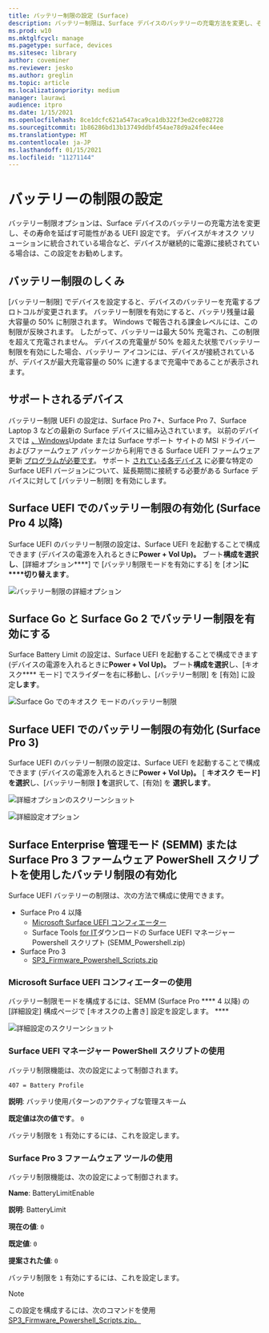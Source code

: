 ```yaml
---
title: バッテリー制限の設定 (Surface)
description: バッテリー制限は、Surface デバイスのバッテリーの充電方法を変更し、その寿命を延ばす可能性がある UEFI 設定です。
ms.prod: w10
ms.mktglfcycl: manage
ms.pagetype: surface, devices
ms.sitesec: library
author: coveminer
ms.reviewer: jesko
ms.author: greglin
ms.topic: article
ms.localizationpriority: medium
manager: laurawi
audience: itpro
ms.date: 1/15/2021
ms.openlocfilehash: 8ce1dcfc621a547aca9ca1db322f3ed2ce082728
ms.sourcegitcommit: 1b86286bd13b13749ddbf454ae78d9a24fec44ee
ms.translationtype: MT
ms.contentlocale: ja-JP
ms.lasthandoff: 01/15/2021
ms.locfileid: "11271144"
---
```

# バッテリーの制限の設定

バッテリー制限オプションは、Surface デバイスのバッテリーの充電方法を変更し、その寿命を延ばす可能性がある UEFI 設定です。 デバイスがキオスク ソリューションに統合されている場合など、デバイスが継続的に電源に接続されている場合は、この設定をお勧めします。  

## バッテリー制限のしくみ

[バッテリー制限] でデバイスを設定すると、デバイスのバッテリーを充電するプロトコルが変更されます。 バッテリー制限を有効にすると、バッテリ残量は最大容量の 50% に制限されます。 Windows で報告される課金レベルには、この制限が反映されます。 したがって、バッテリーは最大 50% 充電され、この制限を超えて充電されません。 デバイスの充電量が 50% を超えた状態でバッテリー制限を有効にした場合、バッテリー アイコンには、デバイスが接続されているが、デバイスが最大充電容量の 50% に達するまで充電中であることが表示されます。  

## サポートされるデバイス

バッテリー制限 UEFI の設定は、Surface Pro 7+、Surface Pro 7、Surface Laptop 3 などの最新の Surface デバイスに組み込されています。 以前のデバイスでは [、Windows](manage-surface-driver-and-firmware-updates.md)Update または Surface サポート サイトの MSI ドライバーおよびファームウェア パッケージから利用できる Surface UEFI ファームウェア更新 [プログラムが必要です](https://support.microsoft.com/help/4023482/surface-download-drivers-and-firmware-for-surface)。 サポート [されている各デバイス](https://support.microsoft.com/help/4464941) に必要な特定の Surface UEFI バージョンについて、延長期間に接続する必要がある Surface デバイスに対して [バッテリー制限] を有効にします。 

## Surface UEFI でのバッテリー制限の有効化 (Surface Pro 4 以降)

Surface UEFI のバッテリー制限の設定は、Surface UEFI を起動することで構成できます (デバイスの電源を入れるときに**Power + Vol Up)。** ブート**構成を選択し**、[詳細オプション****] で [バッテリ制限モードを有効にする] を [オン]**に****切り替えます**。  

![バッテリー制限の詳細オプション](images/enable-bl.png) 

## Surface Go と Surface Go 2 でバッテリー制限を有効にする
Surface Battery Limit の設定は、Surface UEFI を起動することで構成できます (デバイスの電源を入れるときに**Power + Vol Up)。** ブート**構成を選択**し、[キオスク**** モード] でスライダーを右に移動し、[バッテリー制限] を [有効] に設定**します**。  

![Surface Go でのキオスク モードのバッテリー制限](images/go-batterylimit.png) 

## Surface UEFI でのバッテリー制限の有効化 (Surface Pro 3)

Surface UEFI のバッテリー制限の設定は、Surface UEFI を起動することで構成できます (デバイスの電源を入れるときに**Power + Vol Up)。** [ **キオスク モード] を選択**し、[バッテリー制限 **] を**選択して、[有効] を **選択します**。

![詳細オプションのスクリーンショット](images/enable-bl-sp3.png) 

![詳細設定オプション](images/enable-bl-sp3-2.png) 

## Surface Enterprise 管理モード (SEMM) または Surface Pro 3 ファームウェア PowerShell スクリプトを使用したバッテリ制限の有効化

Surface UEFI バッテリーの制限は、次の方法で構成に使用できます。

- Surface Pro 4 以降 
    - [Microsoft Surface UEFI コンフィエーター](https://docs.microsoft.com/surface/surface-enterprise-management-mode)  
    - Surface Tools [for IT](https://www.microsoft.com/download/details.aspx?id=46703)ダウンロードの Surface UEFI マネージャー Powershell スクリプト (SEMM_Powershell.zip)
- Surface Pro 3 
    - [SP3_Firmware_Powershell_Scripts.zip](https://www.microsoft.com/download/details.aspx?id=46703)

### Microsoft Surface UEFI コンフィエーターの使用

バッテリー制限モードを構成するには、SEMM (Surface Pro **** 4 以降) の [詳細設定] 構成ページで [キオスクの上書き] 設定を設定します。 ****

![詳細設定のスクリーンショット](images/semm-bl.png)

### Surface UEFI マネージャー PowerShell スクリプトの使用

バッテリ制限機能は、次の設定によって制御されます。  

`407 = Battery Profile`

**説明**: バッテリ使用パターンのアクティブな管理スキーム

**既定値は次の値です**。  `0` 

バッテリ制限を `1` 有効にするには、これを設定します。

### Surface Pro 3 ファームウェア ツールの使用

バッテリ制限機能は、次の設定によって制御されます。  

**Name**: BatteryLimitEnable

**説明**: BatteryLimit

**現在の値**:  `0` 

**既定値**: `0`

**提案された値**: `0` 

バッテリ制限を `1` 有効にするには、これを設定します。

>[!NOTE]
>この設定を構成するには、次のコマンドを使用[SP3_Firmware_Powershell_Scripts.zip。 ](https://www.microsoft.com/download/details.aspx?id=46703) 

